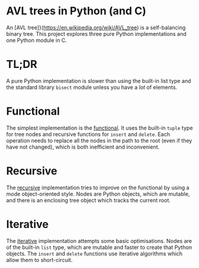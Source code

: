 # AVL trees in Python (and C)
An [AVL tree]}(https://en.wikipedia.org/wiki/AVL_tree) is a self-balancing binary tree. This project explores three pure Python implementations and one Python module in C.

# TL;DR
A pure Python implementation is slower than using the built-in list type and the standard library `bisect` module unless you have a *lot* of elements.

# Functional
The simplest implementation is the [functional](functional.py). It uses the built-in `tuple` type for tree nodes and recursive functions for `insert` and `delete`. Each operation needs to replace all the nodes in the path to the root (even if they have not changed), which is both inefficient and inconvenient.

# Recursive
The [recursive](recursive.py) implementation tries to improve on the functional by using a mode object-oriented style. Nodes are Python objects, which are mutable, and there is an enclosing tree object which tracks the current root.

# Iterative
The [iterative](iterative.py) implementation attempts some basic optimisations. Nodes are of the built-in `list` type, which are mutable and faster to create that Python objects. The `insert` and `delete` functions use iterative algorithms which allow them to short-circuit.
